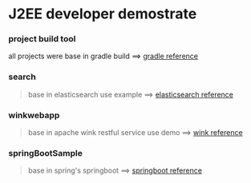 # J2EE developer demostrate #

### project build tool ###
all projects were base in gradle build ==> [gradle reference](https://docs.gradle.org/current/release-notes "gradle doc")

### search ###
> base in elasticsearch use example ==> [elasticsearch reference](https://www.elastic.co/guide/index.html "Doc")

### winkwebapp ###
> base in apache wink restful service use demo ==> [wink reference](http://wink.apache.org/documentation.html "wink doc")

### springBootSample ###
> base in spring's springboot ==> [springboot reference](https://spring.io/docs "springboot doc")